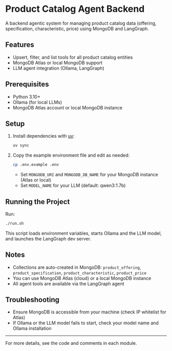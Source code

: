 # Product Catalog Agent Backend

A backend agentic system for managing product catalog data (offering, specification, characteristic, price) using MongoDB and LangGraph.

## Features

- Upsert, filter, and list tools for all product catalog entities
- MongoDB Atlas or local MongoDB support
- LLM agent integration (Ollama, LangGraph)

## Prerequisites

- Python 3.10+
- Ollama (for local LLMs)
- MongoDB Atlas account or local MongoDB instance

## Setup

1. Install dependencies with [uv](https://github.com/astral-sh/uv):

	```sh
	uv sync
	```

2. Copy the example environment file and edit as needed:

	```sh
	cp .env.example .env
	```
	- Set `MONGODB_URI` and `MONGODB_DB_NAME` for your MongoDB instance (Atlas or local)
	- Set `MODEL_NAME` for your LLM (default: qwen3:1.7b)

## Running the Project

Run:

```sh
./run.sh
```

This script loads environment variables, starts Ollama and the LLM model, and launches the LangGraph dev server.

## Notes

- Collections are auto-created in MongoDB: `product_offering`, `product_specification`, `product_characteristic`, `product_price`
- You can use MongoDB Atlas (cloud) or a local MongoDB instance
- All agent tools are available via the LangGraph agent

## Troubleshooting

- Ensure MongoDB is accessible from your machine (check IP whitelist for Atlas)
- If Ollama or the LLM model fails to start, check your model name and Ollama installation

---

For more details, see the code and comments in each module.
